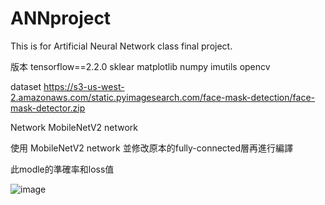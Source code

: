 # ANNproject
This is for Artificial Neural Network class final project.

版本
tensorflow==2.2.0
sklear
matplotlib
numpy
imutils
opencv

dataset
https://s3-us-west-2.amazonaws.com/static.pyimagesearch.com/face-mask-detection/face-mask-detector.zip

Network
MobileNetV2 network

使用 MobileNetV2 network 並修改原本的fully-connected層再進行編譯

此modle的準確率和loss值


![image](https://user-images.githubusercontent.com/46932872/174039386-2fdebe1b-bc10-464e-b9f1-0e648d0ad3b4.png)
